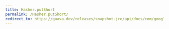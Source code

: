 ```yaml
---
title: Hasher.putShort
permalink: /Hasher.putShort/
redirect_to: https://guava.dev/releases/snapshot-jre/api/docs/com/google/common/hash/Hasher.html#putShort-short-
---
```


